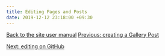 ```yaml
---
title: Editing Pages and Posts
date: 2019-12-12 23:18:00 +09:30
---
```


[Back to the site user manual](/administration/)
[Previous: creating a Gallery Post](/creating-a-gallery-post/)

[Next: editing on GitHub](/editing-on-github/)